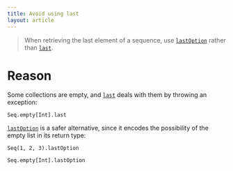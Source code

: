 ```yaml
---
title: Avoid using last
layout: article
---
```


> When retrieving the last element of a sequence, use [`lastOption`] rather than [`last`].

# Reason

Some collections are empty, and [`last`] deals with them by throwing an exception:

```tut:book:fail
Seq.empty[Int].last
```

[`lastOption`] is a safer alternative, since it encodes the possibility of the empty list in its return type:

```tut:book
Seq(1, 2, 3).lastOption

Seq.empty[Int].lastOption
```

[`last`]:https://www.scala-lang.org/api/2.12.8/scala/collection/Seq.html#last:A
[`lastOption`]:https://www.scala-lang.org/api/2.12.8/scala/collection/Seq.html#lastOption:Option[A]

